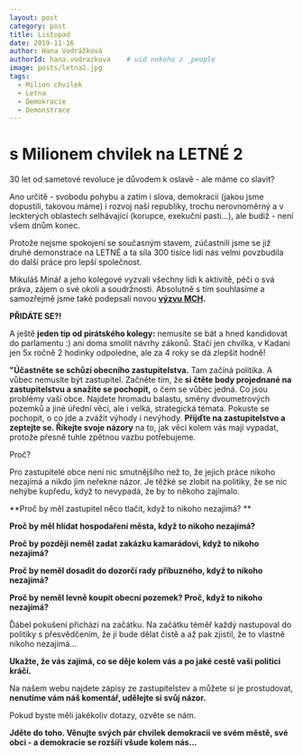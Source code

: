 ```yaml
---
layout: post
category: post
title: Listopad   
date: 2019-11-16
author: Hana Vodrážková
authorId: hana.vodrazkova    # uid nekoho z _people
image: posts/letna2.jpg
tags:
  - Milion chvilek
  - Letna
  - Demokracie
  - Demonstrace
---
```


# s Milionem chvilek na LETNÉ 2 


30 let od sametové revoluce je důvodem k oslavě - ale máme co slavit?

Ano určitě - svobodu pohybu a zatím i slova, demokracii (jakou jsme dopustili, takovou máme) i rozvoj naší republiky, trochu nerovnoměrný a v leckterých oblastech selhávající (korupce, exekuční pasti...), ale budiž - není všem dnům konec.

Protože nejsme spokojení se současným stavem, zúčastnili jsme se již druhé demonstrace na LETNÉ a ta síla 300 tisíce lidí nás velmi povzbudila do další práce pro lepší společnost.

Mikuláš Minář a jeho kolegové vyzvali všechny lidi k aktivitě, péči o svá práva, zájem o své okolí a soudržnosti.
Absolutně s tím souhlasíme a samozřejmě jsme také podepsali novou **[výzvu MCH](https://www.milionchvilek.cz).**

**PŘIDÁTE SE?!**


A ještě **jeden tip od pirátského kolegy:** nemusíte se bát a hned kandidovat do parlamentu :) ani doma smolit návrhy zákonů. Stačí jen chvilka, v Kadani jen 5x ročně 2 hodinky odpoledne, ale za 4 roky se dá zlepšit hodně!

**"Účastněte se schůzí obecního zastupitelstva.** Tam začíná politika. A vůbec nemusíte být zastupitel. Začněte tím, že **si čtěte body projednané na zastupitelstvu a snažíte se pochopit,** o čem se vůbec jedná. Co jsou problémy vaší obce. Najdete hromadu balastu, směny dvoumetrových pozemků a jiné úřední věci, ale i velká, strategická témata. Pokuste se pochopit, o co jde a zvážit výhody i nevýhody. **Přijďte na zastupitelstvo a zeptejte se. Říkejte svoje názory** na to, jak věci kolem vás mají vypadat, protože přesně tuhle zpětnou vazbu potřebujeme.

Proč?

Pro zastupitelé obce není nic smutnějšího než to, že jejich práce nikoho nezajímá a nikdo jim neřekne názor. Je těžké se zlobit na politiky, že se nic nehýbe kupředu, když to nevypadá, že by to někoho zajímalo. 

**Proč by měl zastupitel něco tlačit, když to nikoho nezajímá? **

**Proč by měl hlídat hospodaření města, když to nikoho nezajímá?**

**Proč by později neměl zadat zakázku kamarádovi, když to nikoho nezajímá?** 

**Proč by neměl dosadit do dozorčí rady příbuzného, když to nikoho nezajímá?** 

**Proč by neměl levně koupit obecní pozemek? Proč, když to nikoho nezajímá?**

Ďábel pokušení přichází na začátku. Na začátku téměř každý nastupoval do politiky s přesvědčením, že ji bude dělat čistě a až pak zjistil, že to vlastně nikoho nezajímá... 

**Ukažte, že vás zajímá, co se děje kolem vás a po jaké cestě vaši politici kráčí.**

Na našem webu najdete zápisy ze zastupitelstev a můžete si je prostudovat,
**nenutíme vám náš komentář, udělejte si svůj názor.** 

Pokud byste měli jakékoliv dotazy, ozvěte se nám.

**Jděte do toho. 
Věnujte svých pár chvilek demokracii ve svém městě, své obci - a demokracie se rozšíří všude kolem nás...**

